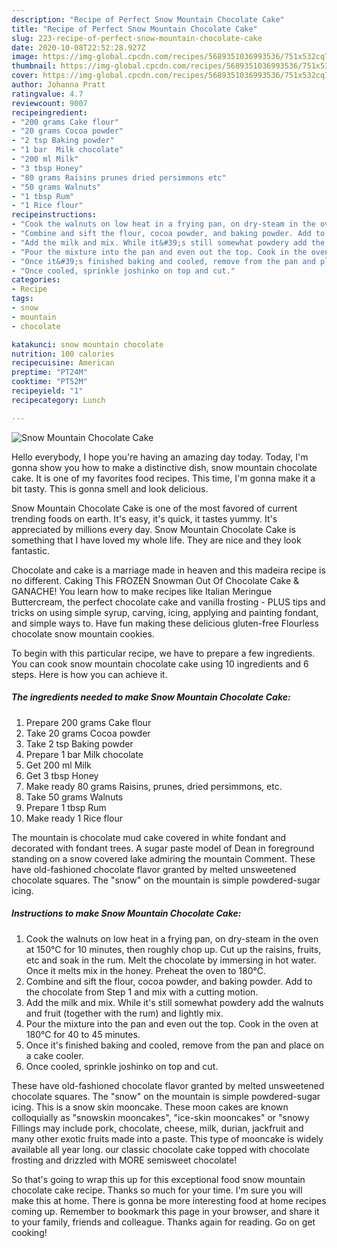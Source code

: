 ```yaml
---
description: "Recipe of Perfect Snow Mountain Chocolate Cake"
title: "Recipe of Perfect Snow Mountain Chocolate Cake"
slug: 223-recipe-of-perfect-snow-mountain-chocolate-cake
date: 2020-10-08T22:52:28.927Z
image: https://img-global.cpcdn.com/recipes/5689351036993536/751x532cq70/snow-mountain-chocolate-cake-recipe-main-photo.jpg
thumbnail: https://img-global.cpcdn.com/recipes/5689351036993536/751x532cq70/snow-mountain-chocolate-cake-recipe-main-photo.jpg
cover: https://img-global.cpcdn.com/recipes/5689351036993536/751x532cq70/snow-mountain-chocolate-cake-recipe-main-photo.jpg
author: Johanna Pratt
ratingvalue: 4.7
reviewcount: 9007
recipeingredient:
- "200 grams Cake flour"
- "20 grams Cocoa powder"
- "2 tsp Baking powder"
- "1 bar  Milk chocolate"
- "200 ml Milk"
- "3 tbsp Honey"
- "80 grams Raisins prunes dried persimmons etc"
- "50 grams Walnuts"
- "1 tbsp Rum"
- "1 Rice flour"
recipeinstructions:
- "Cook the walnuts on low heat in a frying pan, on dry-steam in the oven at 150°C for 10 minutes, then roughly chop up. Cut up the raisins, fruits, etc and soak in the rum. Melt the chocolate by immersing in hot water. Once it melts mix in the honey. Preheat the oven to 180°C."
- "Combine and sift the flour, cocoa powder, and baking powder. Add to the chocolate from Step 1 and mix with a cutting motion."
- "Add the milk and mix. While it&#39;s still somewhat powdery add the walnuts and fruit (together with the rum) and lightly mix."
- "Pour the mixture into the pan and even out the top. Cook in the oven at 180°C for 40 to 45 minutes."
- "Once it&#39;s finished baking and cooled, remove from the pan and place on a cake cooler."
- "Once cooled, sprinkle joshinko on top and cut."
categories:
- Recipe
tags:
- snow
- mountain
- chocolate

katakunci: snow mountain chocolate 
nutrition: 100 calories
recipecuisine: American
preptime: "PT24M"
cooktime: "PT52M"
recipeyield: "1"
recipecategory: Lunch

---
```



![Snow Mountain Chocolate Cake](https://img-global.cpcdn.com/recipes/5689351036993536/751x532cq70/snow-mountain-chocolate-cake-recipe-main-photo.jpg)

Hello everybody, I hope you're having an amazing day today. Today, I'm gonna show you how to make a distinctive dish, snow mountain chocolate cake. It is one of my favorites food recipes. This time, I'm gonna make it a bit tasty. This is gonna smell and look delicious.

Snow Mountain Chocolate Cake is one of the most favored of current trending foods on earth. It's easy, it's quick, it tastes yummy. It's appreciated by millions every day. Snow Mountain Chocolate Cake is something that I have loved my whole life. They are nice and they look fantastic.

Chocolate and cake is a marriage made in heaven and this madeira recipe is no different. Caking This FROZEN Snowman Out Of Chocolate Cake &amp; GANACHE! You learn how to make recipes like Italian Meringue Buttercream, the perfect chocolate cake and vanilla frosting - PLUS tips and tricks on using simple syrup, carving, icing, applying and painting fondant, and simple ways to. Have fun making these delicious gluten-free Flourless chocolate snow mountain cookies.


To begin with this particular recipe, we have to prepare a few ingredients. You can cook snow mountain chocolate cake using 10 ingredients and 6 steps. Here is how you can achieve it.

<!--inarticleads1-->

##### The ingredients needed to make Snow Mountain Chocolate Cake:

1. Prepare 200 grams Cake flour
1. Take 20 grams Cocoa powder
1. Take 2 tsp Baking powder
1. Prepare 1 bar  Milk chocolate
1. Get 200 ml Milk
1. Get 3 tbsp Honey
1. Make ready 80 grams Raisins, prunes, dried persimmons, etc.
1. Take 50 grams Walnuts
1. Prepare 1 tbsp Rum
1. Make ready 1 Rice flour


The mountain is chocolate mud cake covered in white fondant and decorated with fondant trees. A sugar paste model of Dean in foreground standing on a snow covered lake admiring the mountain Comment. These have old-fashioned chocolate flavor granted by melted unsweetened chocolate squares. The &#34;snow&#34; on the mountain is simple powdered-sugar icing. 

<!--inarticleads2-->

##### Instructions to make Snow Mountain Chocolate Cake:

1. Cook the walnuts on low heat in a frying pan, on dry-steam in the oven at 150°C for 10 minutes, then roughly chop up. Cut up the raisins, fruits, etc and soak in the rum. Melt the chocolate by immersing in hot water. Once it melts mix in the honey. Preheat the oven to 180°C.
1. Combine and sift the flour, cocoa powder, and baking powder. Add to the chocolate from Step 1 and mix with a cutting motion.
1. Add the milk and mix. While it&#39;s still somewhat powdery add the walnuts and fruit (together with the rum) and lightly mix.
1. Pour the mixture into the pan and even out the top. Cook in the oven at 180°C for 40 to 45 minutes.
1. Once it&#39;s finished baking and cooled, remove from the pan and place on a cake cooler.
1. Once cooled, sprinkle joshinko on top and cut.


These have old-fashioned chocolate flavor granted by melted unsweetened chocolate squares. The &#34;snow&#34; on the mountain is simple powdered-sugar icing. This is a snow skin mooncake. These moon cakes are known colloquially as &#34;snowskin mooncakes&#34;, &#34;ice-skin mooncakes&#34; or &#34;snowy Fillings may include pork, chocolate, cheese, milk, durian, jackfruit and many other exotic fruits made into a paste. This type of mooncake is widely available all year long. our classic chocolate cake topped with chocolate frosting and drizzled with MORE semisweet chocolate! 

So that's going to wrap this up for this exceptional food snow mountain chocolate cake recipe. Thanks so much for your time. I'm sure you will make this at home. There is gonna be more interesting food at home recipes coming up. Remember to bookmark this page in your browser, and share it to your family, friends and colleague. Thanks again for reading. Go on get cooking!
